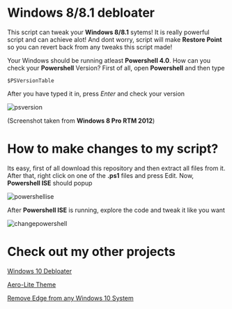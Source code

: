 # Windows 8/8.1 debloater

This script can tweak your **Windows 8/8.1** sytems! It is really powerful script and can achieve alot! And dont worry, script will make **Restore Point** so you can revert back from any tweaks this script made!


Your Windows should be running atleast **Powershell 4.0**. How can you check your **Powershell** Version? First of all, open **Powershell** and then type
```
$PSVersionTable
```
After you have typed it in, press *Enter* and check your version

![psversion](https://user-images.githubusercontent.com/78772453/132985162-12f1ae89-90d8-4350-aefd-ba3de6eba1af.PNG)

(Screenshot taken from **Windows 8 Pro RTM 2012**)


# How to make changes to my script?

Its easy, first of all download this repository and then extract all files from it. After that, right click on one of the **.ps1** files and press Edit. Now, **Powershell ISE** should popup

![powershellise](https://user-images.githubusercontent.com/78772453/132984898-470e378e-02ef-42a9-81d0-79de2088fa4e.PNG)

After **Powershell ISE** is running, explore the code and tweak it like you want

![changepowershell](https://user-images.githubusercontent.com/78772453/132984954-9d9ff591-ac6e-4d84-b43a-07f0ffcd64cb.PNG)


# Check out my other projects
[Windows 10 Debloater](https://github.com/teeotsa/windows-10-debloat)

[Aero-Lite Theme](https://github.com/teeotsa/aero-lite)

[Remove Edge from any Windows 10 System](https://github.com/teeotsa/deinstall-edge)
